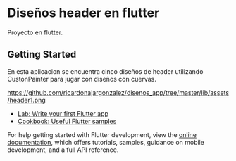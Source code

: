 # Diseños header en flutter

Proyecto en flutter.

## Getting Started

En esta aplicacion se encuentra cinco diseños de header utilizando CustonPainter para jugar con diseños con cuervas.


https://github.com/ricardonajargonzalez/disenos_app/tree/master/lib/assets/header1.png

- [Lab: Write your first Flutter app](https://docs.flutter.dev/get-started/codelab)
- [Cookbook: Useful Flutter samples](https://docs.flutter.dev/cookbook)

For help getting started with Flutter development, view the
[online documentation](https://docs.flutter.dev/), which offers tutorials,
samples, guidance on mobile development, and a full API reference.
